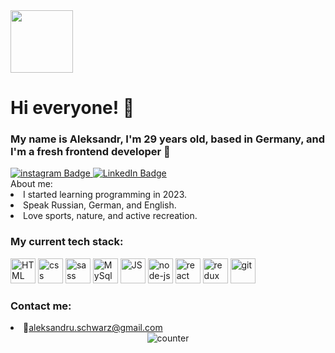 <div id="header" align="start">
  <img src="https://media.giphy.com/media/M9gbBd9nbDrOTu1Mqx/giphy.gif" width="100"/>
<h1>Hi everyone! 👋</h1>
<h3>My name is Aleksandr, I'm 29 years old, based in Germany, and I'm a fresh frontend developer 💪</h3>
  <a href="https://www.instagram.com/cherniyAleksandr">
  <img src="https://img.shields.io/badge/instagram-orange?logo=instagram&logoColor=white&style=for-the-badge" alt="instagram Badge"/>
  <a href="https://www.linkedin.com/in/aleksandr-cherniy/"> 
  <img src="https://img.shields.io/badge/linkedin-blue?logo=linkedin&logoColor=white&style=for-the-badge" alt="LinkedIn Badge" />
  </a>
  </div>
About me:
<li>I started learning programming in 2023.</li>
<li>Speak Russian, German, and English.</li>
<li>Love sports, nature, and active recreation.</li>
<h3>My current tech stack:</h3>
<div>
<img src="https://cdn.jsdelivr.net/gh/devicons/devicon@latest/icons/html5/html5-original-wordmark.svg" title = "HTML" width="40px" height= "40px"/>
<img src="https://cdn.jsdelivr.net/gh/devicons/devicon@latest/icons/css3/css3-original-wordmark.svg" title = "css" width="40px" height= "40px"/>
<img src="https://cdn.jsdelivr.net/gh/devicons/devicon@latest/icons/sass/sass-original.svg" title = "sass" width="40px" height= "40px"/>
<img src="https://cdn.jsdelivr.net/gh/devicons/devicon@latest/icons/mysql/mysql-plain-wordmark.svg" title = "MySql" width="40px" height= "40px"/>
<img src="https://cdn.jsdelivr.net/gh/devicons/devicon@latest/icons/javascript/javascript-original.svg" title = "JS" width="40px" height= "40px"/>
<img src="https://cdn.jsdelivr.net/gh/devicons/devicon@latest/icons/nodejs/nodejs-original-wordmark.svg" title = "node-js" width="40px" height= "40px"/>
<img src="https://cdn.jsdelivr.net/gh/devicons/devicon@latest/icons/react/react-original-wordmark.svg" title = "react" width="40px" height= "40px"/>
<img src="https://cdn.jsdelivr.net/gh/devicons/devicon@latest/icons/redux/redux-original.svg" title = "redux" width="40px" height= "40px"/>
<img src="https://cdn.jsdelivr.net/gh/devicons/devicon@latest/icons/git/git-original-wordmark.svg" title = "git" width = "40px" height = "40px" />    
</div>
<h3>Contact me: </h3>
<li>📨<a href ="aleksandru.schwarz@gmail.com">aleksandru.schwarz@gmail.com</a></li>
<div align="center">
<img src="https://komarev.com/ghpvc/?username=CherniyAleksandr&style=flat-square&color=blue" alt="counter"/>
</div>
